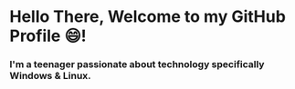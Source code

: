 # Hello There, Welcome to my GitHub Profile 😄!
### I'm a teenager passionate about technology specifically Windows & Linux.
